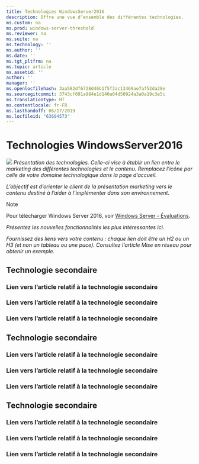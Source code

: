 ```yaml
---
title: Technologies WindowsServer2016
description: Offre une vue d’ensemble des différentes technologies.
ms.custom: na
ms.prod: windows-server-threshold
ms.reviewer: na
ms.suite: na
ms.technology: ''
ms.author: ''
ms.date: ''
ms.tgt_pltfrm: na
ms.topic: article
ms.assetid: ''
author: ''
manager: ''
ms.openlocfilehash: 3aa582df6728d46b1f5f3ac13469ae7af52da28e
ms.sourcegitcommit: 3743cf691a984e1d140a04d50924a3a0a19c3e5c
ms.translationtype: HT
ms.contentlocale: fr-FR
ms.lasthandoff: 06/17/2019
ms.locfileid: "63684573"
---
```

# <a name="technology-in-windows-server-2016"></a>Technologies WindowsServer2016 

<img src="media/6-networking.png" style='align:left'> *Présentation des technologies. Celle-ci vise à établir un lien entre le marketing des différentes technologies et le contenu. Remplacez l’icône par celle de votre domaine technologique dans la page d’accueil.*

*L’objectif est d’orienter le client de la présentation marketing vers le contenu destiné à l’aider à l’implémenter dans son environnement.*



>[!Note]
> Pour télécharger Windows Server 2016, voir [Windows Server - Évaluations](https://www.microsoft.com/evalcenter/evaluate-windows-server-2016).

*Présentez les nouvelles fonctionnalités les plus intéressantes ici.*

*Fournissez des liens vers votre contenu : chaque lien doit être un H2 ou un H3 (et non un tableau ou une puce). Consultez l’article Mise en réseau pour obtenir un exemple.*
## <a name="sub-technology"></a>Technologie secondaire

### <a name="link-to-article-about-sub-technology"></a>Lien vers l’article relatif à la technologie secondaire

### <a name="link-to-article-about-sub-technology"></a>Lien vers l’article relatif à la technologie secondaire

### <a name="link-to-article-about-sub-technology"></a>Lien vers l’article relatif à la technologie secondaire

## <a name="sub-technology"></a>Technologie secondaire

### <a name="link-to-article-about-sub-technology"></a>Lien vers l’article relatif à la technologie secondaire

### <a name="link-to-article-about-sub-technology"></a>Lien vers l’article relatif à la technologie secondaire

### <a name="link-to-article-about-sub-technology"></a>Lien vers l’article relatif à la technologie secondaire
## <a name="sub-technology"></a>Technologie secondaire

### <a name="link-to-article-about-sub-technology"></a>Lien vers l’article relatif à la technologie secondaire

### <a name="link-to-article-about-sub-technology"></a>Lien vers l’article relatif à la technologie secondaire

### <a name="link-to-article-about-sub-technology"></a>Lien vers l’article relatif à la technologie secondaire
